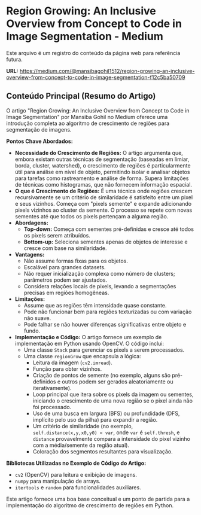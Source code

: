 # Region Growing: An Inclusive Overview from Concept to Code in Image Segmentation - Medium

Este arquivo é um registro do conteúdo da página web para referência futura.

**URL:** https://medium.com/@mansibagohil1512/region-growing-an-inclusive-overview-from-concept-to-code-in-image-segmentation-f12c5ba50709

## Conteúdo Principal (Resumo do Artigo)

O artigo "Region Growing: An Inclusive Overview from Concept to Code in Image Segmentation" por Mansiba Gohil no Medium oferece uma introdução completa ao algoritmo de crescimento de regiões para segmentação de imagens.

**Pontos Chave Abordados:**

*   **Necessidade do Crescimento de Regiões:** O artigo argumenta que, embora existam outras técnicas de segmentação (baseadas em limiar, borda, cluster, watershed), o crescimento de regiões é particularmente útil para análise em nível de objeto, permitindo isolar e analisar objetos para tarefas como rastreamento e análise de forma. Supera limitações de técnicas como histogramas, que não fornecem informação espacial.
*   **O que é Crescimento de Regiões:** É uma técnica onde regiões crescem recursivamente se um critério de similaridade é satisfeito entre um pixel e seus vizinhos. Começa com "pixels semente" e expande adicionando pixels vizinhos ao cluster da semente. O processo se repete com novas sementes até que todos os pixels pertençam a alguma região.
*   **Abordagens:**
    *   **Top-down:** Começa com sementes pré-definidas e cresce até todos os pixels serem atribuídos.
    *   **Bottom-up:** Seleciona sementes apenas de objetos de interesse e cresce com base na similaridade.
*   **Vantagens:**
    *   Não assume formas fixas para os objetos.
    *   Escalável para grandes datasets.
    *   Não requer inicialização complexa como número de clusters; parâmetros podem ser ajustados.
    *   Considera relações locais de pixels, levando a segmentações precisas em regiões homogêneas.
*   **Limitações:**
    *   Assume que as regiões têm intensidade quase constante.
    *   Pode não funcionar bem para regiões texturizadas ou com variação não suave.
    *   Pode falhar se não houver diferenças significativas entre objeto e fundo.
*   **Implementação e Código:** O artigo fornece um exemplo de implementação em Python usando OpenCV. O código inclui:
    *   Uma classe `Stack` para gerenciar os pixels a serem processados.
    *   Uma classe `regionGrow` que encapsula a lógica:
        *   Leitura da imagem (`cv2.imread`).
        *   Função para obter vizinhos.
        *   Criação de pontos de semente (no exemplo, alguns são pré-definidos e outros podem ser gerados aleatoriamente ou iterativamente).
        *   Loop principal que itera sobre os pixels da imagem ou sementes, iniciando o crescimento de uma nova região se o pixel ainda não foi processado.
        *   Uso de uma busca em largura (BFS) ou profundidade (DFS, implícito pelo uso da pilha) para expandir a região.
        *   Um critério de similaridade (no exemplo, `self.distance(x,y,x0,y0) < var`, onde `var` é `self.thresh`, e `distance` provavelmente compara a intensidade do pixel vizinho com a média/semente da região atual).
        *   Coloração dos segmentos resultantes para visualização.

**Bibliotecas Utilizadas no Exemplo de Código do Artigo:**

*   `cv2` (OpenCV) para leitura e exibição de imagens.
*   `numpy` para manipulação de arrays.
*   `itertools` e `random` para funcionalidades auxiliares.

Este artigo fornece uma boa base conceitual e um ponto de partida para a implementação do algoritmo de crescimento de regiões em Python.

